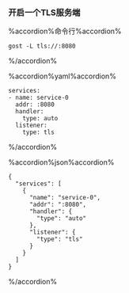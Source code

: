 ### 开启一个TLS服务端

%accordion%命令行%accordion%
```
gost -L tls://:8080
```
%/accordion%

%accordion%yaml%accordion%
```
services:
- name: service-0
  addr: :8080
  handler:
    type: auto
  listener:
    type: tls
```
%/accordion%

%accordion%json%accordion%
```
{
  "services": [
    {
      "name": "service-0",
      "addr": ":8080",
      "handler": {
        "type": "auto"
      },
      "listener": {
        "type": "tls"
      }
    }
  ]
}
```
%/accordion%
